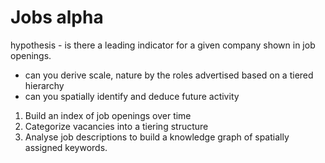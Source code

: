 # Jobs alpha
 hypothesis - is there a leading indicator for a given company shown in job openings.
 - can you derive scale, nature by the roles advertised based on a tiered hierarchy
 - can you spatially identify and deduce future activity

1. Build an index of job openings over time
2. Categorize vacancies into a tiering structure
3. Analyse job descriptions to build a knowledge graph of spatially assigned keywords.
